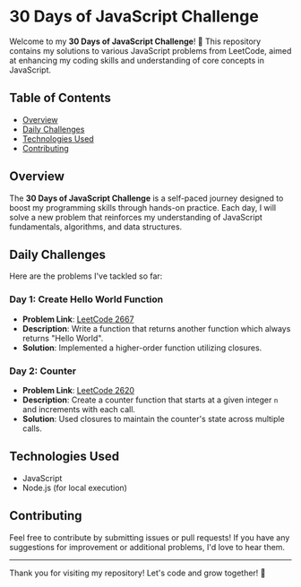 # 30 Days of JavaScript Challenge

Welcome to my **30 Days of JavaScript Challenge**! 🚀 This repository contains my solutions to various JavaScript problems from LeetCode, aimed at enhancing my coding skills and understanding of core concepts in JavaScript.

## Table of Contents
- [Overview](#overview)
- [Daily Challenges](#daily-challenges)
- [Technologies Used](#technologies-used)
- [Contributing](#contributing)

## Overview

The **30 Days of JavaScript Challenge** is a self-paced journey designed to boost my programming skills through hands-on practice. Each day, I will solve a new problem that reinforces my understanding of JavaScript fundamentals, algorithms, and data structures.

## Daily Challenges

Here are the problems I've tackled so far:

### Day 1: Create Hello World Function
- **Problem Link**: [LeetCode 2667](https://leetcode.com/problems/create-hello-world-function/)
- **Description**: Write a function that returns another function which always returns "Hello World".
- **Solution**: Implemented a higher-order function utilizing closures.

### Day 2: Counter
- **Problem Link**: [LeetCode 2620](https://leetcode.com/problems/counter/)
- **Description**: Create a counter function that starts at a given integer `n` and increments with each call.
- **Solution**: Used closures to maintain the counter's state across multiple calls.

## Technologies Used

- JavaScript
- Node.js (for local execution)

## Contributing

Feel free to contribute by submitting issues or pull requests! If you have any suggestions for improvement or additional problems, I'd love to hear them.

---

Thank you for visiting my repository! Let's code and grow together! 🌱
